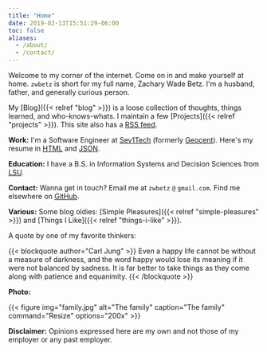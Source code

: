 ```yaml
---
title: "Home"
date: 2019-02-13T15:51:29-06:00
toc: false
aliases:
  - /about/
  - /contact/
---
```


Welcome to my corner of the internet. Come on in and make yourself at home. `zwbetz` is short for my full name, Zachary Wade Betz. I'm a husband, father, and generally curious person.

<!--more-->

My [Blog]({{< relref "blog" >}}) is a loose collection of thoughts, things learned, and who-knows-whats. I maintain a few [Projects]({{< relref "projects" >}}). This site also has a [RSS feed](index.xml).

**Work:** I'm a Software Engineer at [Sev1Tech](https://sev1tech.com) (formerly [Geocent](https://geocent.com)). Here's my resume in [HTML](/resume/resume.html) and [JSON](/resume/resume.json).

**Education:** I have a B.S. in Information Systems and Decision Sciences from [LSU](https://www.lsu.edu).

**Contact:** Wanna get in touch? Email me at `zwbetz` `@` `gmail.com`. Find me elsewhere on [GitHub](https://github.com/zwbetz-gh).

**Various:** Some blog oldies: [Simple Pleasures]({{< relref "simple-pleasures" >}}) and [Things I Like]({{< relref "things-i-like" >}}).

A quote by one of my favorite thinkers:

{{< blockquote author="Carl Jung" >}}
Even a happy life cannot be without a measure of darkness, and the word happy would lose its meaning if it were not balanced by sadness. It is far better to take things as they come along with patience and equanimity.
{{< /blockquote >}}

**Photo:**

{{< figure
img="family.jpg"
alt="The family"
caption="The family"
command="Resize"
options="200x" >}}

**Disclaimer:** Opinions expressed here are my own and not those of my employer or any past employer.
